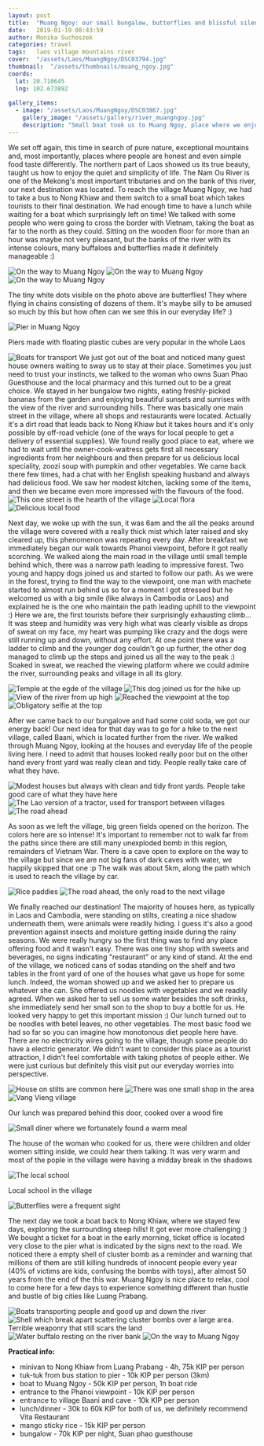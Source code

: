 ```yaml
---
layout: post
title:  "Muang Ngoy: our small bungalow, butterflies and blissful silence"
date:   2019-01-19 08:43:59
author: Monika Suchoszek
categories: travel
tags:	laos village mountains river
cover:  "/assets/Laos/MuangNgoy/DSC03794.jpg"
thumbnail:  "/assets/thumbnails/muang_ngoy.jpg"
coords:
  lat: 20.710645
  lng: 102.673892
  
gallery_items:
  - image: "/assets/Laos/MuangNgoy/DSC03867.jpg"
    gallery_image: "/assets/gallery/river_muangngoy.jpg"
    description: "Small boat took us to Muang Ngoy, place where we enjoyed the quiet and simplicity of life."
---
```


We set off again, this time in search of pure nature, exceptional mountains and, most importantly, places where people are honest and even simple 
food taste differently. The northern part of Laos showed us its true beauty, taught us how to enjoy the quiet and simplicity of life. The Nam Ou River is 
one of the Mekong's most important tributaries and on the bank of this river, our next destination was located. To reach the village Muang Ngoy, we had
to take a bus to Nong Khiaw and them switch to a small boat which takes tourists to their final destination. We had enough time to have a lunch while 
waiting for a boat which surprisingly left on time! We talked with some people who were going to cross the border with Vietnam, taking the boat as
far to the north as they could. Sitting on the wooden floor for more than an hour was maybe not very pleasant, but the banks of the river with its intense
colours, many buffaloes and butterflies made it definitely manageable :)

<img src="/assets/Laos/MuangNgoy/DSC03742.jpg" alt="On the way to Muang Ngoy" />
<img src="/assets/Laos/MuangNgoy/DSC03745.jpg" alt="On the way to Muang Ngoy" />
<img src="/assets/Laos/MuangNgoy/DSC03753.jpg" alt="On the way to Muang Ngoy" />
<p class="caption">The tiny white dots visible on the photo above are butterflies! They where flying in chains consisting of dozens of them. It's 
maybe silly to be amused so much by this but how often can we see this in our everyday life? :) </p>

<img src="/assets/Laos/MuangNgoy/IMG_20180420_142522235_01.jpg" alt="Pier in Muang Ngoy" />   
<p class="caption">Piers made with floating plastic cubes are very popular in the whole Laos</p>

<img src="/assets/Laos/MuangNgoy/DSC03760.jpg" alt="Boats for transport" />
We just got out of the boat and noticed many guest house owners waiting to sway us to stay at their place. Sometimes you just need to trust your instincts, we talked to the woman
who owns Suan Phao Guesthouse and the local pharmacy and this turned out to be a great choice. We stayed in her bungalow two nights, eating freshly-picked bananas from the garden
and enjoying beautiful sunsets and sunrises with the view of the river and surrounding hills. There was basically one main street in the village, where all
shops and restaurants were located. Actually it's a dirt road that leads back to Nong Khiaw but it takes hours and it's only possible by off-road vehicle (one of the
ways for local people to get a delivery of essential supplies). We found really good place to eat, where we had to wait until the owner-cook-waitress gets first all necessary
ingredients from her neighbours and then prepare for us delicious local speciality, zoozi soup with pumpkin and other vegetables. We came back there few times, had a 
chat with her English speaking husband and always had delicious food. We saw her modest kitchen, lacking some of the items, and then we became 
even more impressed with the flavours of the food. 

<div class="row">
  <img src="/assets/Laos/MuangNgoy/DSC03756.jpg" class="column-50" alt="This one street is the hearth of the village" />
  <img src="/assets/Laos/MuangNgoy/IMG_20180420_162026937_01.jpg" class="column-50" alt="Local flora" />
</div>
<img src="/assets/Laos/MuangNgoy/IMG_20180420_182921286_HDR_01.jpg" alt="Delicious local food" />

Next day, we woke up with the sun, it was 6am and the all the peaks around the village were covered with a really thick mist which later raised and sky cleared up,
this phenomenon was repeating every day. After breakfast we immediately began our walk towards Phanoi viewpoint, before it got really scorching. We walked along
the main road in the village until small temple behind which, there was a narrow path leading to impressive forest. Two young and happy dogs joined us and started to follow our path.
As we were in the forest, trying to find the way to the viewpoint, one man with machete started to almost run behind us so for a moment I got
stressed but he welcomed us with a big smile (like always in Cambodia or Laos) and explained he is the one who maintain the path leading uphill to the viewpoint :)
Here we are, the first tourists before their surprisingly exhausting climb... It was steep and humidity was very high what was clearly visible as drops of sweat on
my face, my heart was pumping like crazy and the dogs were still running up and down, without any effort. At one point there was a ladder to climb and the younger dog 
couldn't go up further, the other dog managed to climb up the steps and joined us all the way to 
the peak :) Soaked in sweat, we reached the viewing platform where
we could admire the river, surrounding peaks and village in all its glory. 

<img src="/assets/Laos/MuangNgoy/DSC03764.jpg" alt="Temple at the egde of the village" />
<img src="/assets/Laos/MuangNgoy/DSC03767.jpg" alt="This dog joined us for the hike up" />
<img src="/assets/Laos/MuangNgoy/DSC03783.jpg" alt="View of the river from up high" />
<img src="/assets/Laos/MuangNgoy/DSC03784.jpg" alt="Reached the viewpoint at the top" />
<img src="/assets/Laos/MuangNgoy/GOPR8251.jpg" alt="Obligatory selfie at the top" />

After we came back to our bungalove and had some cold soda, we got our energy back! Our next idea for that day was to go for a hike to the next village, called Baani,
which is located further from the river. We walked through Muang Ngoy, looking at the houses and everyday life of the people living here. I need to admit that houses 
looked really poor but on the other hand every front yard was really clean and tidy. People really take care of what they have.

<img src="/assets/Laos/MuangNgoy/DSC03789.jpg" alt="Modest houses but always with clean and tidy front yards. People take good care of what they have here" />
<img src="/assets/Laos/MuangNgoy/DSC03791.jpg" alt="The Lao version of a tractor, used for transport between villages" />
<img src="/assets/Laos/MuangNgoy/DSC03792.jpg" alt="The road ahead" />

As soon as we left the village, big green fields opened on the horizon. The colors here are so intense! It's important to remember not to walk far from the paths
since there are still many unexploded bomb in this region, remainders of Vietnam War. There is a cave open to explore on the way to the village but since we are not
big fans of dark caves with water, we happily skipped that one :p The walk was about 5km, along the path which is used to reach the village by car.

<img src="/assets/Laos/MuangNgoy/DSC03825.jpg" alt="Rice paddies" />
<img src="/assets/Laos/MuangNgoy/DSC03794.jpg" alt="The road ahead, the only road to the next village" />

We finally reached our destination! The majority of houses here, as typically in Laos and Cambodia, were standing on stilts, creating a nice shadow underneath them,
were animals were readily hiding. I guess it's also a good prevention against insects and moisture getting inside during the rainy seasons. We were really hungry
so the first thing was to find any place offering food and it wasn't easy. There was one tiny shop with sweets and beverages, no signs indicating "restaurant" or any kind
of stand. At the end of the village, we noticed cans of sodas standing on the shelf and two tables in the front yard  of one of the houses what gave us hope for some lunch. Indeed, the woman showed up
and we asked her to prepare us whatever she can. She offered us noodles with vegetables and we readily agreed. When we asked her to sell us some water besides the soft drinks,
she immediately send her small son to the shop to buy a bottle for us. He looked very happy to get this important mission :) Our lunch 
turned out to be noodles with betel leaves, no other vegetables. The most basic food we had so far so you can imagine how monotonous diet people here have. There are no electricity wires
going to the village, though some people do have a electric generator. We didn't want to consider this place as a tourist attraction, I didn't feel comfortable with taking photos of people either.
We were just curious but definitely this visit put our everyday worries into perspective.

<img src="/assets/Laos/MuangNgoy/DSC03830.jpg" alt="House on stilts are common here"/>
<img src="/assets/Laos/MuangNgoy/DSC03839.jpg" alt="There was one small shop in the area" />
<img src="/assets/Laos/MuangNgoy/DSC03835.jpg" alt="Vang Vieng village" />
<p class="caption">Our lunch was prepared behind this door, cooked over a wood fire</p>
<img src="/assets/Laos/MuangNgoy/DSC03836.jpg" alt="Small diner where we fortunately found a warm meal" />
<p class="caption">The house of the woman who cooked for us, there were children and older women sitting inside, we could hear them talking. It was 
very warm and most of the pople in the village were having a midday break in the shadows</p>
<img src="/assets/Laos/MuangNgoy/DSC03831.jpg" alt="The local school" />
<p class="caption">Local school in the village</p>
<img src="/assets/Laos/MuangNgoy/DSC03852.jpg" alt="Butterflies were a frequent sight" />

The next day we took a boat back to Nong Khiaw, where we stayed few days, exploring the surrounding steep hills! It got ever more challenging :) We bought a ticket for a boat in
the early morning, ticket office is located very close to the pier what is indicated by the signs next to the road. We noticed there a empty shell of cluster bomb as a reminder and warning
that millions of them are still killing hundreds of innocent people every year (40% of victims are kids, confusing the bombs with toys), after almost 50 years from the end of the this war. 
Muang Ngoy is nice place to relax, cool to come here for a few days to experience something different than hustle and bustle of big cities like Luang Prabang.

<img src="/assets/Laos/MuangNgoy/DSC03867.jpg" alt="Boats transporting people and good up and down the river" />
<img src="/assets/Laos/MuangNgoy/DSC03863.jpg" alt="Shell which break apart scattering cluster bombs over a large area. Terrible weaponry that still scars the land" />
<img src="/assets/Laos/MuangNgoy/DSC03876.jpg" alt="Water buffalo resting on the river bank" />
<img src="/assets/Laos/MuangNgoy/DSC03893.jpg" alt="On the way to Muang Ngoy" />

__Practical info:__

  * minivan to Nong Khiaw from Luang Prabang - 4h, 75k KIP per person
  * tuk-tuk from bus station to pier - 10k KIP per person (3km)
  * boat to Muang Ngoy - 50k KIP per person, 1h boat ride
  * entrance to the Phanoi viewpoint - 10k KIP per person
  * entrance to village Baani and cave - 10k KIP per person
  * lunch/dinner - 30k to 60k KIP for both of us, we definitely recommend Vita Restaurant
  * mango sticky rice - 15k KIP per person
  * bungalow - 70k KIP per night, Suan phao guesthouse
  
  

